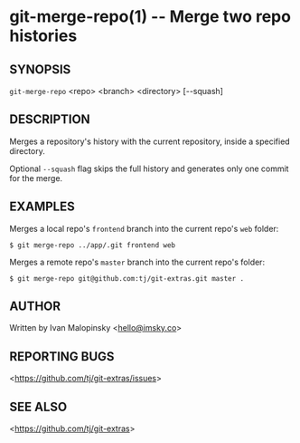 git-merge-repo(1) -- Merge two repo histories
=============================================

## SYNOPSIS

`git-merge-repo` &lt;repo&gt; &lt;branch&gt; &lt;directory&gt; [--squash]

## DESCRIPTION

Merges a repository's history with the current repository, inside a specified directory.

Optional `--squash` flag skips the full history and generates only one commit for the merge.

## EXAMPLES

  Merges a local repo's `frontend` branch into the current repo's `web` folder:

    $ git merge-repo ../app/.git frontend web

  Merges a remote repo's `master` branch into the current repo's folder:

    $ git merge-repo git@github.com:tj/git-extras.git master .

## AUTHOR

Written by Ivan Malopinsky &lt;<hello@imsky.co>&gt;

## REPORTING BUGS

&lt;<https://github.com/tj/git-extras/issues>&gt;

## SEE ALSO

&lt;<https://github.com/tj/git-extras>&gt;
